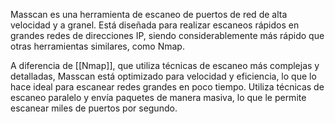 Masscan es una herramienta de escaneo de puertos de red de alta velocidad y a granel. Está diseñada para realizar escaneos rápidos en grandes redes de direcciones IP, siendo considerablemente más rápido que otras herramientas similares, como Nmap.

A diferencia de [[Nmap]], que utiliza técnicas de escaneo más complejas y detalladas, Masscan está optimizado para velocidad y eficiencia, lo que lo hace ideal para escanear redes grandes en poco tiempo. Utiliza técnicas de escaneo paralelo y envía paquetes de manera masiva, lo que le permite escanear miles de puertos por segundo.